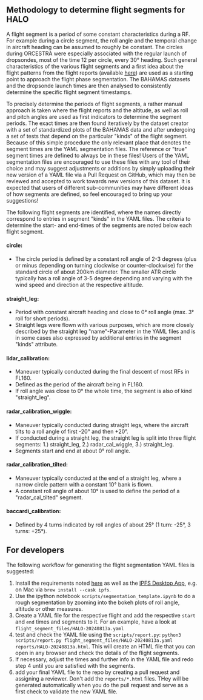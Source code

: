 ## Methodology to determine flight segments for HALO

A flight segment is a period of some constant characteristics during a RF. For example during a
circle segment, the roll angle and the temporal change in aircraft heading can be assumed to roughly be
constant. The circles during ORCESTRA were especially associated with the regular launch of
dropsondes, most of the time 12 per circle, every 30&deg; heading. Such general characteristics
of the various flight segments and a first idea about the flight patterns from the flight
reports (available [here](https://github.com/orcestra-campaign/book/tree/main/orcestra_book/reports)) are used as a starting point
to approach the flight phase segmentation. The BAHAMAS datasets and the dropsonde launch
times are then analysed to consistently determine the specific flight segment timestamps.

To precisely determine the periods of flight segments, a rather manual approach is taken where the
flight reports and the altitude, as well as roll and pitch angles are used as first indicators to determine the segment periods.
The exact times are then found iteratively by the dataset creator
with a set of standardized plots of the BAHAMAS data and after undergoing a set of tests that depend on the
particular "kinds" of the flight segment. Because of this simple procedure the only relevant place that
denotes the segment times are the YAML segmentation files. The reference or "true" segment times are defined to always be
in these files! Users of the YAML segmentation files are encouraged to use these files with any tool of their choice and may suggest
adjustments or additions by simply uploading their new version of a YAML file via a Pull Request on GitHub, which may then be
reviewed and accepted to work towards new versions of this dataset. It is expected that users of different sub-communities
may have different ideas of how segments are defined, so feel encouraged to bring up your suggestions!

The following flight segments are identified, where the names directly correspond to entries in
segment "kinds" in the YAML files. The criteria to determine the start- and end-times of the segments
are noted below each flight segment.

#### circle:
- The circle period is defined by a constant roll angle of 2-3 degrees (plus or minus depending on turning clockwise or counter-clockwise) for the standard circle of about 200km diameter. The smaller ATR circle typically has a roll angle of 3-5 degree depending and varying with the wind speed and direction at the respective altitude.

#### straight_leg:
- Period with constant aircraft heading and close to 0&deg; roll angle (max. 3&deg; roll for short periods).
- Straight legs were flown with various purposes, which are more closely described by the straight leg
"name"-Parameter in the YAML files and is in some cases also expressed by additional entries in the segment "kinds" attribute.

#### lidar_calibration:
- Maneuver typically conducted during the final descent of most RFs in FL160.
- Defined as the period of the aircraft being in FL160.
- If roll angle was close to 0&deg; the whole time, the segment is also of kind "straight_leg".

#### radar_calibration_wiggle:
- Maneuver typically conducted during straight legs, where the aircraft tilts to a roll angle of first -20&deg; and then +20&deg;.
- If conducted during a straight leg, the straight leg is split into three flight segments:
1.) straight_leg, 2.) radar_cal_wiggle, 3.) straight_leg.
- Segments start and end at about 0&deg; roll angle.

#### radar_calibration_tilted:
- Maneuver typically conducted at the end of a straight leg, where a narrow circle pattern with a constant 10&deg; bank is flown.
- A constant roll angle of about 10&deg; is used to define the period of a "radar_cal_tilted" segment.

#### baccardi_calibration:
- Defined by 4 turns indicated by roll angles of about 25&deg; (1 turn: -25&deg;, 3 turns: +25&deg;).

## For developers
The following workflow for generating the flight segmentation YAML files is suggested:

1. Install the requirements noted [here](scripts/requirements.txt) as well as the [IPFS Desktop App](https://docs.ipfs.tech/install/ipfs-desktop/), e.g. on Mac via `brew install --cask ipfs`.
2. Use the ipython notebook `scripts/segmentation_template.ipynb` to do a rough segmentation by zooming into the bokeh plots of roll angle, altitude or other measures.
3. Create a YAML file for the respective flight and add the respective `start` and `end` times and segments to it. For an example, have a look at `flight_segment_files/HALO-20240813a.yaml`
4. test and check the YAML file using the `scripts/report.py`: `python3 scripts/report.py flight_segment_files/HALO-20240813a.yaml reports/HALO-20240813a.html`. This will create an HTML file that you can open in any browser and check the details of the flight segments.
5. If necessary, adjust the times and further info in the YAML file and redo step 4 until you are satisfied with the segments.
6. add your final YAML file to the repo by creating a pull request and assigning a reviewer. Don't add the `reports/*.html` files. THey will be generated automatically when you do the pull request and serve as a first check to validate the new YAML file.
